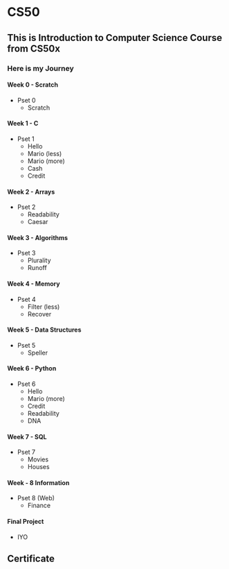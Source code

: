 # CS50

## This is Introduction to Computer Science Course from CS50x

### Here is my Journey

#### Week 0 - Scratch

- Pset 0
  - Scratch

#### Week 1 - C

- Pset 1
  - Hello
  - Mario (less)
  - Mario (more)
  - Cash
  - Credit

#### Week 2 - Arrays

- Pset 2
  - Readability
  - Caesar

#### Week 3 - Algorithms

- Pset 3
  - Plurality
  - Runoff

#### Week 4 - Memory

- Pset 4
  - Filter (less)
  - Recover

#### Week 5 - Data Structures

- Pset 5
  - Speller

#### Week 6 - Python

- Pset 6
  - Hello
  - Mario (more)
  - Credit
  - Readability
  - DNA

#### Week 7 - SQL

- Pset 7
  - Movies
  - Houses

#### Week - 8 Information

- Pset 8 (Web)
  - Finance

#### Final Project

- IYO

## Certificate
